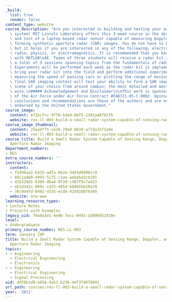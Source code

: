 ```yaml
---
_build:
  list: true
  render: false
content_type: website
course_description: "Are you interested in building and testing your own imaging radar\
  \ system? MIT Lincoln Laboratory offers this 3-week course in the design, fabrication,\
  \ and test of a laptop-based radar sensor capable of measuring Doppler, range, and\
  \ forming synthetic aperture radar (SAR) images. You do not have to be a radar engineer\
  \ but it helps if you are interested in any of the following; electronics, amateur\
  \ radio, physics, or electromagnetics. It is recommended that you have some familiarity\
  \ with MATLAB\xAE. Teams of three students will receive a radar kit and will attend\
  \ a total of 5 sessions spanning topics from the fundamentals of radar to SAR imaging.\
  \ Experiments will be performed each week as the radar kit is implemented. You will\
  \ bring your radar kit into the field and perform additional experiments such as\
  \ measuring the speed of passing cars or plotting the range of moving targets. A\
  \ final SAR imaging contest will test your ability to form a SAR image of a target\
  \ scene of your choice from around campus; the most detailed and most creative image\
  \ wins.\n##### Acknowledgement and Disclaimer\n\nThis work is sponsored by the Department\
  \ of the Air Force under Air Force Contract #FA8721-05-C-0002. Opinions, interpretations,\
  \ conclusions and recommendations are those of the authors and are not necessarily\
  \ endorsed by the United States Government."
course_image:
  content: b71bcfcc-97f8-bda9-0bf5-2381a48f82fb
  website: res-ll-003-build-a-small-radar-system-capable-of-sensing-range-doppler-and-synthetic-aperture-radar-imaging-january-iap-2011
course_image_thumbnail:
  content: 25ea4f75-ce26-29e0-8639-a77da32f1a8e
  website: res-ll-003-build-a-small-radar-system-capable-of-sensing-range-doppler-and-synthetic-aperture-radar-imaging-january-iap-2011
course_title: Build a Small Radar System Capable of Sensing Range, Doppler, and Synthetic
  Aperture Radar Imaging
department_numbers:
- RES
extra_course_numbers: ''
instructors:
  content:
  - f5490aa2-b415-adfa-6b2e-3455d8900cc9
  - 04c1a460-4993-5c75-c1ae-aebeb42cb191
  - 435326d1-6389-d6a4-0f39-c487f9c7ad33
  - eb1d342c-069c-cd25-4054-b68b5bb20e20
  - 76c9e97d-8402-d335-ecd8-425810876d40
  website: ocw-www
learning_resource_types:
- Lecture Notes
- Projects with Examples
legacy_uid: f0a9a3e1-4e0b-7ecc-0493-a3096851910e
level:
- Undergraduate
primary_course_number: RES.LL-003
term: January IAP
title: Build a Small Radar System Capable of Sensing Range, Doppler, and Synthetic
  Aperture Radar Imaging
topics:
- - Engineering
  - Electrical Engineering
  - Electronics
- - Engineering
  - Electrical Engineering
  - Signal Processing
uid: ddf8b1d8-e856-4a53-b23b-4df374676091
url_path: courses/res-ll-003-build-a-small-radar-system-capable-of-sensing-range-doppler-and-synthetic-aperture-radar-imaging-january-iap-2011
year: '2011'
---
```

